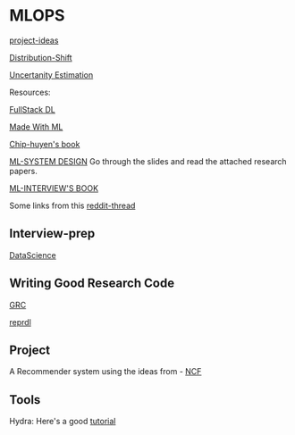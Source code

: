 # MLOPS

[project-ideas](https://docs.google.com/document/d/1wyDSJsunIlheSRXiGCVEnrqYU7RPyvAX2mkAwmMKlMk/edit)

[Distribution-Shift](https://arxiv.org/abs/1711.08534) 

[Uncertanity Estimation](https://arxiv.org/abs/1810.11953)

Resources:

[FullStack DL](https://fullstackdeeplearning.com/spring2021/lecture-11/)

[Made With ML](https://madewithml.com/courses/mlops/baselines/)

[Chip-huyen's book](https://huyenchip.com/machine-learning-systems-design/toc.html)

[ML-SYSTEM DESIGN](https://stanford-cs329s.github.io/2021/syllabus.html)
Go through the slides and read the attached research papers.

[ML-INTERVIEW'S BOOK](https://huyenchip.com/ml-interviews-book/)

Some links from this [reddit-thread](https://www.reddit.com/r/MachineLearning/comments/kayg13/discussion_interview_ml_system_design_prep/)

## Interview-prep
[DataScience](https://github.com/adijo/data-science-prep)

## Writing Good Research Code
[GRC](https://goodresearch.dev/index.html)

[reprdl](https://github.com/sscardapane/reprodl2021)

## Project

A Recommender system using the ideas from - [NCF](https://arxiv.org/abs/2005.08129)

## Tools

Hydra: Here's a good [tutorial](https://towardsdatascience.com/complete-tutorial-on-how-to-use-hydra-in-machine-learning-projects-1c00efcc5b9b)

